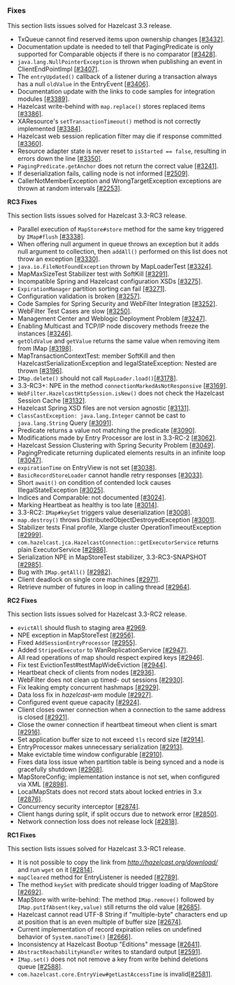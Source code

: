
### Fixes

This section lists issues solved for Hazelcast 3.3 release.

- TxQueue cannot find reserved items upon ownership changes [[#3432]](https://github.com/hazelcast/hazelcast/issues/3432).
- Documentation update is needed to tell that PagingPredicate is only supported for Comparable objects if there is no comparator [[#3428]](https://github.com/hazelcast/hazelcast/issues/3432).
- `java.lang.NullPointerException` is thrown when publishing an event in ClientEndPointImpl [[#3407]](https://github.com/hazelcast/hazelcast/issues/3407).
- The `entryUpdated()` callback of a listener during a transaction always has a null `oldValue` in the EntryEvent [[#3406]](https://github.com/hazelcast/hazelcast/issues/3406).
- Documentation update with the links to code samples for integration modules [[#3389]](https://github.com/hazelcast/hazelcast/issues/3389).
- Hazelcast write-behind with `map.replace()` stores replaced items [[#3386]](https://github.com/hazelcast/hazelcast/issues/3386).
- XAResource's `setTransactionTimeout()` method is not correctly implemented [[#3384]](https://github.com/hazelcast/hazelcast/issues/3384).
- Hazelcast web session replication filter may die if response committed [[#3360]](https://github.com/hazelcast/hazelcast/issues/3360).
- Resource adapter state is never reset to `isStarted == false`, resulting in errors down the line [[#3350]](https://github.com/hazelcast/hazelcast/issues/3350).
- `PagingPredicate.getAnchor` does not return the correct value [[#3241]](https://github.com/hazelcast/hazelcast/issues/3241).
- If deserialization fails, calling node is not informed [[#2509]](https://github.com/hazelcast/hazelcast/issues/2509).
- CallerNotMemberException and WrongTargetException exceptions are thrown at random intervals [[#2253]](https://github.com/hazelcast/hazelcast/issues/2253).

**RC3 Fixes**

This section lists issues solved for Hazelcast 3.3-RC3 release.


- Parallel execution of `MapStore#store` method for the same key triggered by `IMap#flush` [[#3338]](https://github.com/hazelcast/hazelcast/issues/3338).
- When offering null argument in queue throws an exception but it adds null argument to collection, then `addAll()` performed on this list does not throw an exception [[#3330]](https://github.com/hazelcast/hazelcast/issues/3330).
- `java.io.FileNotFoundException` thrown by MapLoaderTest [[#3324]](https://github.com/hazelcast/hazelcast/issues/3324).
- MapMaxSizeTest Stabilizer test with SoftKill [[#3291]](https://github.com/hazelcast/hazelcast/issues/3291).
- Incompatible Spring and Hazelcast configuration XSDs [[#3275]](https://github.com/hazelcast/hazelcast/issues/3275).
- `ExpirationManager` partition sorting can fail [[#3271]](https://github.com/hazelcast/hazelcast/issues/3271).
- Configuration validation is broken [[#3257]](https://github.com/hazelcast/hazelcast/issues/3257).
- Code Samples for Spring Security and WebFilter Integration [[#3252]](https://github.com/hazelcast/hazelcast/issues/3252).
- WebFilter Test Cases are slow [[#3250]](https://github.com/hazelcast/hazelcast/issues/3250).
- Management Center and Weblogic Deployment Problem [[#3247]](https://github.com/hazelcast/hazelcast/issues/3247).
- Enabling Multicast and TCP/IP node discovery methods freeze the instances [[#3246]](https://github.com/hazelcast/hazelcast/issues/3246).
- `getOldValue` and `getValue` returns the same value when removing item from IMap [[#3198]](https://github.com/hazelcast/hazelcast/issues/3198).
- MapTransactionContextTest: member SoftKill and then HazelcastSerializationException and IegalStateException: Nested are thrown [[#3196]](https://github.com/hazelcast/hazelcast/issues/3196).
- `IMap.delete()` should not call `MapLoader.load()`[[#3178]](https://github.com/hazelcast/hazelcast/issues/3178).
- 3.3-RC3+: NPE in the method `connectionMarkedAsNotResponsive` [[#3169]](https://github.com/hazelcast/hazelcast/issues/3169).
- `WebFilter.HazelcastHttpSession.isNew()` does not check the Hazelcast Session Cache [[#3132]](https://github.com/hazelcast/hazelcast/issues/3132).
- Hazelcast Spring XSD files are not version agnostic [[#3131]](https://github.com/hazelcast/hazelcast/issues/3131).
- `ClassCastException: java.lang.Integer` cannot be cast to `java.lang.String` Query [[#3091]](https://github.com/hazelcast/hazelcast/issues/3091).
- Predicate returns a value not matching the predicate [[#3090]](https://github.com/hazelcast/hazelcast/issues/3090).
- Modifications made by Entry Processor are lost in 3.3-RC-2 [[#3062]](https://github.com/hazelcast/hazelcast/issues/3062).
- Hazelcast Session Clustering with Spring Security Problem [[#3049]](https://github.com/hazelcast/hazelcast/issues/3049).
- PagingPredicate returning duplicated elements results in an infinite loop [[#3047]](https://github.com/hazelcast/hazelcast/issues/3047).
- `expirationTime` on EntryView is not set [[#3038]](https://github.com/hazelcast/hazelcast/issues/3038).
- `BasicRecordStoreLoader` cannot handle retry responses [[#3033]](https://github.com/hazelcast/hazelcast/issues/3033). 
- Short `await()` on condition of contended lock causes IllegalStateException [[#3025]](https://github.com/hazelcast/hazelcast/issues/3025). 
- Indices and Comparable<T>: not documented [[#3024]](https://github.com/hazelcast/hazelcast/issues/3024). 
- Marking Heartbeat as healthy is too late [[#3014]](https://github.com/hazelcast/hazelcast/issues/3014).
- 3.3-RC2: `IMap#keySet` triggers value deserialization [[#3008]](https://github.com/hazelcast/hazelcast/issues/3008).
- `map.destroy()` throws DistributedObjectDestroyedException [[#3001]](https://github.com/hazelcast/hazelcast/issues/3001).
- Stabilizer tests Final profile, Xlarge cluster OperationTimeoutException [[#2999]](https://github.com/hazelcast/hazelcast/issues/2999).
- `com.hazelcast.jca.HazelcastConnection::getExecutorService` returns plain ExecutorService [[#2986]](https://github.com/hazelcast/hazelcast/issues/2986).
- Serialization NPE in MapStoreTest stabilizer, 3.3-RC3-SNAPSHOT [[#2985]](https://github.com/hazelcast/hazelcast/issues/2985).
- Bug with `IMap.getAll()` [[#2982]](https://github.com/hazelcast/hazelcast/issues/2982).
- Client deadlock on single core machines [[#2971]](https://github.com/hazelcast/hazelcast/issues/2971).
- Retrieve number of futures in loop in calling thread [[#2964]](https://github.com/hazelcast/hazelcast/issues/2964).


**RC2 Fixes**

This section lists issues solved for Hazelcast 3.3-RC2 release.

-	`evictAll` should flush to staging area [#2969](https://github.com/hazelcast/hazelcast/issues/2969).
-	NPE exception in MapStoreTest [[#2956]](https://github.com/hazelcast/hazelcast/issues/2956).
-	Fixed `AddSessionEntryProcessor` [[#2955]](https://github.com/hazelcast/hazelcast/issues/2955).
-   Added `StripedExecutor` to WanReplicationService [[#2947]](https://github.com/hazelcast/hazelcast/issues/2947).
-	All read operations of map should respect expired keys [[#2946]](https://github.com/hazelcast/hazelcast/issues/2946).
-  Fix test EvictionTest#testMapWideEviction [[#2944]](https://github.com/hazelcast/hazelcast/issues/2944).
-   Heartbeat check of clients from nodes [[#2936]](https://github.com/hazelcast/hazelcast/issues/2936).
-	WebFilter does not clean up timed-	out sessions [[#2930]](https://github.com/hazelcast/hazelcast/issues/2930).
-	Fix leaking empty concurrent hashmaps [[#2929]](https://github.com/hazelcast/hazelcast/issues/2929).
-	Data loss fix in *hazelcast-wm* module [[#2927]](https://github.com/hazelcast/hazelcast/issues/2927).
-	Configured event queue capacity [[#2924]](https://github.com/hazelcast/hazelcast/issues/2924).
-	Client closes owner connection when a connection to the same address is closed [[#2921]](https://github.com/hazelcast/hazelcast/issues/2921).
-	Close the owner connection if heartbeat timeout when client is smart [[#2916]](https://github.com/hazelcast/hazelcast/issues/2916).
-	Set application buffer size to not exceed `tls` record size [[#2914]](https://github.com/hazelcast/hazelcast/issues/2914).
-	EntryProcessor makes unnecessary serialization [[#2913]](https://github.com/hazelcast/hazelcast/issues/2913).
-	Make evictable time window configurable [[#2910]](https://github.com/hazelcast/hazelcast/issues/2910).
-	Fixes data loss issue when partition table is being synced and a node is gracefully shutdown [[#2908]](https://github.com/hazelcast/hazelcast/issues/2908).
-	MapStoreConfig; implementation instance is not set, when configured via XML [[#2898]](https://github.com/hazelcast/hazelcast/issues/2898).
-	LocalMapStats does not record stats about locked entries in 3.x [[#2876]](https://github.com/hazelcast/hazelcast/issues/2876).
-	Concurrency security interceptor [[#2874]](https://github.com/hazelcast/hazelcast/issues/2874).
-	Client hangs during split, if split occurs due to network error [[#2850]](https://github.com/hazelcast/hazelcast/issues/2850).
-	Network connection loss does not release lock [[#2818]](https://github.com/hazelcast/hazelcast/issues/2818).


**RC1 Fixes**

This section lists issues solved for Hazelcast 3.3-RC1 release.

-	It is not possible to copy the link from *http://hazelcast.org/download/* and run `wget` on it [[#2814]](https://github.com/hazelcast/hazelcast/issues/2814).
-	`mapCleared` method for EntryListener is needed [[#2789]](https://github.com/hazelcast/hazelcast/issues/2789).
-	The method `keySet` with predicate should trigger loading of MapStore [[#2692]](https://github.com/hazelcast/hazelcast/issues/2692).
-	MapStore with write-behind: The method `IMap.remove()` followed by `IMap.putIfAbsent(key,value)` still returns the old value [[#2685]](https://github.com/hazelcast/hazelcast/issues/2685).
-	Hazelcast cannot read UTF-8 String if "multiple-byte" characters end up at position that is an even multiple of buffer size [[#2674]](https://github.com/hazelcast/hazelcast/issues/2674).
-	Current implementation of record expiration relies on undefined behavior of `System.nanoTime()` [[#2666]](https://github.com/hazelcast/hazelcast/issues/2666).
-	Inconsistency at Hazelcast Bootup "Editions" message [[#2641]](https://github.com/hazelcast/hazelcast/issues/2641).
-	`AbstractReachabilityHandler` writes to standard output [[#2591]](https://github.com/hazelcast/hazelcast/issues/2591).
-	`IMap.set()` does not not remove a key from write behind deletions queue [[#2588]](https://github.com/hazelcast/hazelcast/issues/2588).
-	`com.hazelcast.core.EntryView#getLastAccessTime` is invalid[[#2581]](https://github.com/hazelcast/hazelcast/issues/2581).







